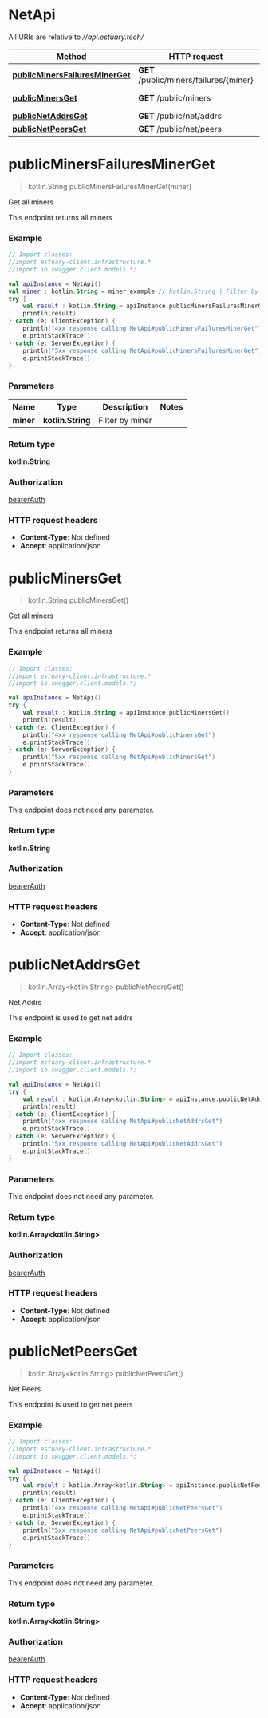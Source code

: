 # NetApi

All URIs are relative to *//api.estuary.tech/*

Method | HTTP request | Description
------------- | ------------- | -------------
[**publicMinersFailuresMinerGet**](NetApi.md#publicMinersFailuresMinerGet) | **GET** /public/miners/failures/{miner} | Get all miners
[**publicMinersGet**](NetApi.md#publicMinersGet) | **GET** /public/miners | Get all miners
[**publicNetAddrsGet**](NetApi.md#publicNetAddrsGet) | **GET** /public/net/addrs | Net Addrs
[**publicNetPeersGet**](NetApi.md#publicNetPeersGet) | **GET** /public/net/peers | Net Peers

<a name="publicMinersFailuresMinerGet"></a>
# **publicMinersFailuresMinerGet**
> kotlin.String publicMinersFailuresMinerGet(miner)

Get all miners

This endpoint returns all miners

### Example
```kotlin
// Import classes:
//import estuary-client.infrastructure.*
//import io.swagger.client.models.*;

val apiInstance = NetApi()
val miner : kotlin.String = miner_example // kotlin.String | Filter by miner
try {
    val result : kotlin.String = apiInstance.publicMinersFailuresMinerGet(miner)
    println(result)
} catch (e: ClientException) {
    println("4xx response calling NetApi#publicMinersFailuresMinerGet")
    e.printStackTrace()
} catch (e: ServerException) {
    println("5xx response calling NetApi#publicMinersFailuresMinerGet")
    e.printStackTrace()
}
```

### Parameters

Name | Type | Description  | Notes
------------- | ------------- | ------------- | -------------
 **miner** | **kotlin.String**| Filter by miner |

### Return type

**kotlin.String**

### Authorization

[bearerAuth](../README.md#bearerAuth)

### HTTP request headers

 - **Content-Type**: Not defined
 - **Accept**: application/json

<a name="publicMinersGet"></a>
# **publicMinersGet**
> kotlin.String publicMinersGet()

Get all miners

This endpoint returns all miners

### Example
```kotlin
// Import classes:
//import estuary-client.infrastructure.*
//import io.swagger.client.models.*;

val apiInstance = NetApi()
try {
    val result : kotlin.String = apiInstance.publicMinersGet()
    println(result)
} catch (e: ClientException) {
    println("4xx response calling NetApi#publicMinersGet")
    e.printStackTrace()
} catch (e: ServerException) {
    println("5xx response calling NetApi#publicMinersGet")
    e.printStackTrace()
}
```

### Parameters
This endpoint does not need any parameter.

### Return type

**kotlin.String**

### Authorization

[bearerAuth](../README.md#bearerAuth)

### HTTP request headers

 - **Content-Type**: Not defined
 - **Accept**: application/json

<a name="publicNetAddrsGet"></a>
# **publicNetAddrsGet**
> kotlin.Array&lt;kotlin.String&gt; publicNetAddrsGet()

Net Addrs

This endpoint is used to get net addrs

### Example
```kotlin
// Import classes:
//import estuary-client.infrastructure.*
//import io.swagger.client.models.*;

val apiInstance = NetApi()
try {
    val result : kotlin.Array<kotlin.String> = apiInstance.publicNetAddrsGet()
    println(result)
} catch (e: ClientException) {
    println("4xx response calling NetApi#publicNetAddrsGet")
    e.printStackTrace()
} catch (e: ServerException) {
    println("5xx response calling NetApi#publicNetAddrsGet")
    e.printStackTrace()
}
```

### Parameters
This endpoint does not need any parameter.

### Return type

**kotlin.Array&lt;kotlin.String&gt;**

### Authorization

[bearerAuth](../README.md#bearerAuth)

### HTTP request headers

 - **Content-Type**: Not defined
 - **Accept**: application/json

<a name="publicNetPeersGet"></a>
# **publicNetPeersGet**
> kotlin.Array&lt;kotlin.String&gt; publicNetPeersGet()

Net Peers

This endpoint is used to get net peers

### Example
```kotlin
// Import classes:
//import estuary-client.infrastructure.*
//import io.swagger.client.models.*;

val apiInstance = NetApi()
try {
    val result : kotlin.Array<kotlin.String> = apiInstance.publicNetPeersGet()
    println(result)
} catch (e: ClientException) {
    println("4xx response calling NetApi#publicNetPeersGet")
    e.printStackTrace()
} catch (e: ServerException) {
    println("5xx response calling NetApi#publicNetPeersGet")
    e.printStackTrace()
}
```

### Parameters
This endpoint does not need any parameter.

### Return type

**kotlin.Array&lt;kotlin.String&gt;**

### Authorization

[bearerAuth](../README.md#bearerAuth)

### HTTP request headers

 - **Content-Type**: Not defined
 - **Accept**: application/json


